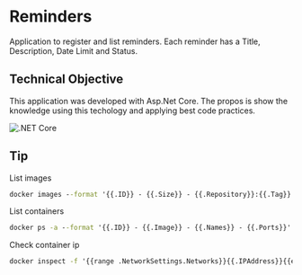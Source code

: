 # Reminders

Application to register and list reminders.
Each reminder has a Title, Description, Date Limit and Status.

## Technical Objective

This application was developed with Asp.Net Core. 
The propos is show the knowledge using this techology and applying best code practices.

![.NET Core](https://github.com/KaueReinbold/Reminders/workflows/.NET%20Core/badge.svg?branch=master)

## Tip

List images 
```cmd
docker images --format '{{.ID}} - {{.Size}} - {{.Repository}}:{{.Tag}}'
```

List containers
```cmd
docker ps -a --format '{{.ID}} - {{.Image}} - {{.Names}} - {{.Ports}}'
```

Check container ip
```cmd
docker inspect -f '{{range .NetworkSettings.Networks}}{{.IPAddress}}{{end}}' {container_name}
``` 
